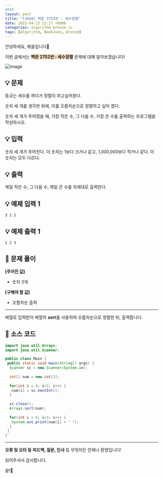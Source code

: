```yaml
---
#048
layout: post
title: "[JAVA] 백준 2752번 : 세수정렬"
date: 2022-04-13 12:17 +0900
categories: algorithm bronze-iv
tags: [Algorithm, BaekJoon, Bronze]
---
```


안녕하세요, 해을입니다🦖

이번 글에서는 <span style="background-color:#f7ddbe">**백준 2752번 : 세수정렬**</span> 문제에 대해 알아보겠습니다!

![image](https://user-images.githubusercontent.com/39720852/165094453-5462a80e-556d-46e9-9c38-ababbe2e479b.png)

## 💡 문제

동규는 세수를 하다가 정렬이 하고싶어졌다.

숫자 세 개를 생각한 뒤에, 이를 오름차순으로 정렬하고 싶어 졌다.

숫자 세 개가 주어졌을 때, 가장 작은 수, 그 다음 수, 가장 큰 수를 출력하는 프로그램을 작성하시오.

## 💡 입력

숫자 세 개가 주어진다. 이 숫자는 1보다 크거나 같고, 1,000,000보다 작거나 같다. 이 숫자는 모두 다르다.

## 💡 출력

제일 작은 수, 그 다음 수, 제일 큰 수를 차례대로 출력한다.

## 💡 예제 입력 1

```
3 1 2
```

## 💡 예제 출력 1

```
1 2 3
```

## 🚩 문제 풀이

**[주어진 값]**

* 숫자 3개

**[구해야 할 값]**

* 오름차순 출력

---

배열로 입력받아 배열의 **sort**를 사용하여 오름차순으로 정렬한 뒤, 출력합니다.

## 🚩 소스 코드

``` java
import java.util.Arrays;
import java.util.Scanner;

public class Main {
 public static void main(String[] args) {  
  Scanner sc = new Scanner(System.in);
  
  int[] num = new int[3];
  
  for(int i = 0; i<3; i++) {
   num[i] = sc.nextInt();
  }
  
  sc.close();
  Arrays.sort(num);
  
  for(int i = 0; i<3; i++) {
   System.out.print(num[i] + " ");
  }
 }
}
```

---

**오류 및 오타 등 피드백, 질문, 인사** 등 무엇이든 언제나 환영입니다!

읽어주셔서 감사합니다.

끝!🦕
